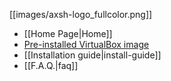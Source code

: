 [[images/axsh-logo_fullcolor.png]]

+ [[Home Page|Home]]
+ [Pre-installed VirtualBox image](http://wakameusersgroup.org/demo_image.html)
+ [[Installation guide|install-guide]]
+ [[F.A.Q.|faq]]
